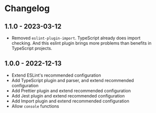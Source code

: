 # Changelog

## 1.1.0 - 2023-03-12

- Removed `eslint-plugin-import`. TypeScript already does import checking. And this eslint plugin brings more problems than benefits in TypeScript projects.

## 1.0.0 - 2022-12-13

- Extend ESLint's recommended configuration
- Add TypeScript plugin and parser, and extend recommended configuration
- Add Prettier plugin and extend recommended configuration
- Add Jest plugin and extend recommended configuration
- Add Import plugin and extend recommended configuration
- Allow `console` functions
